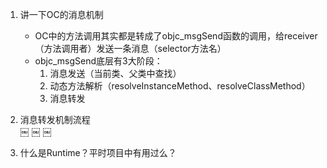 1. 讲一下OC的消息机制
	- OC中的方法调用其实都是转成了objc_msgSend函数的调用，给receiver（方法调用者）发送一条消息（selector方法名）
	- objc_msgSend底层有3大阶段：
		1. 消息发送（当前类、父类中查找）
		2. 动态方法解析（resolveInstanceMethod、resolveClassMethod）
		3. 消息转发

2. 消息转发机制流程       
￼
￼
￼
3. 什么是Runtime？平时项目中有用过么？
